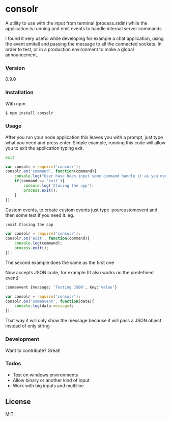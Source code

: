 # consolr

A utility to use with the input from terminal (process.stdin) while the application is running and emit events to handle internal server commands

I found it very useful while developing for example a chat application, using the event emitall and 
passing the message to all the connected sockets. In order to test, or in a production environment to make
a global announcement.

### Version
0.9.0

### Installation

With npm

```sh
$ npm install consolr
```

### Usage

After you run your node application this leaves you with a prompt, just type what you need and press enter.
Simple example, running this code will allow you to exit the application typing exit.

```sh
exit
```

```javascript
var consolr = require('consolr');
consolr.on('command', function(command){
    console.log("User have been input some command handle it as you need");
    if(command == 'exit'){
        console.log('Closing the app');
        process.exit();
    }
});
```

Custom events, to create custom events just type :yourcustomevent and then some text if you need it. eg.

```sh
:exit Closing the app
```

```javascript
var consolr = require('consolr');
consolr.on('exit', function(command){
    console.log(command);
    process.exit();
});
```
The second example does the same as the first one

Now accepts JSON code, for example (It also works on the predefined event)

```sh
:someevent {message: 'Testing JSON', key:'value'}
```

```javascript
var consolr = require('consolr');
consolr.on('someevent', function(data){
    console.log(data.message);
});
```
That way it will only show the message because it will pass a JSON object instead of only string


### Development

Want to contribute? Great!


### Todos

 - Test on windows environments
 - Allow binary or another kind of input
 - Work with big inputs and multiline

License
----

MIT
